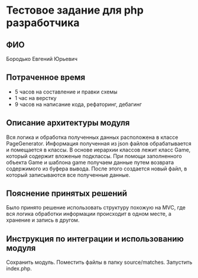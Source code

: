 # Тестовое задание для php разработчика
## ФИО
Бородько Евгений Юрьевич

## Потраченное время
* 5 часов на составление и правки схемы
* 1 час на верстку
* 9 часов на написание кода, рефаторинг, дебагинг

## Описание архитектуры модуля
Вся логика и обработка полученных данных расположена в классе PageGenerator. Информация полученная из json файлов обрабатывается и помещается в классы. В основе иерархии классов лежит класс Game, который содержит вложеные подклассы. При помощи заполненного объекта Game и шаблона game получаем данные путем возврата содержимого из буфера вывода. После этого создается новый файл, в который записываются все полученные данные.

## Пояснение принятых решений
Было принято решение использовать структуру похожую на MVC, где вся логика обработки информации происходит в одном месте, а хранение и запись в другом.

## Инструкция по интеграции и использованию модуля
Сохранить модуль. Поместить файлы в папку source/matches. Запустить index.php.